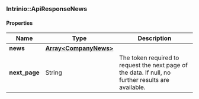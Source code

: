 

[//]: # (CLASS:Intrinio::ApiResponseNews)

[//]: # (KIND:object)

### Intrinio::ApiResponseNews

#### Properties

[//]: # (START_DEFINITION)

Name | Type | Description
------------ | ------------- | -------------
**news** | [**Array&lt;CompanyNews&gt;**](CompanyNews.md) |  &nbsp;
**next_page** | String | The token required to request the next page of the data. If null, no further results are available. &nbsp;

[//]: # (END_DEFINITION)


[//]: # (CONTAINED_CLASS:Intrinio::CompanyNews)



